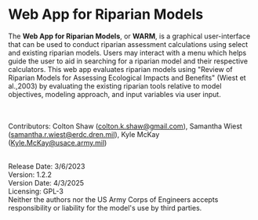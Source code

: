 
# Web App for Riparian Models

The **Web App for Riparian Models**, or **WARM**, is a graphical user-interface that can be used to conduct riparian assessment calculations using select and existing riparian models. Users may interact with a menu which helps guide the user to aid in searching for a riparian model and their respective calculators. This web app evaluates riparian models using "Review of Riparian Models for Assessing Ecological Impacts and Benefits" (Wiest et al.,2003) by evaluating the existing riparian tools relative to model objectives, modeling approach, and input variables via user input. 


<br /><br />
Contributors: Colton Shaw (colton.k.shaw@gmail.com), Samantha Wiest (samantha.r.wiest@erdc.dren.mil), Kyle McKay (Kyle.McKay@usace.army.mil)

<br />
Release Date: 3/6/2023
<br />
Version: 1.2.2
<br />
Version Date: 4/3/2025 
<br />
Licensing: GPL-3
<br />
Neither the authors nor the US Army Corps of Engineers accepts responsibility or liability for the model's use by third parties.

